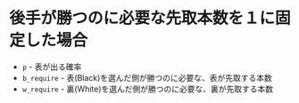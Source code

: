 # 後手が勝つのに必要な先取本数を１に固定した場合

* `p` - 表が出る確率
* `b_require` - 表(Black)を選んだ側が勝つのに必要な、表が先取する本数
* `w_require` - 裏(White)を選んだ側が勝つのに必要な、裏が先取する本数
